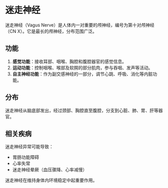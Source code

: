# 迷走神经

迷走神经（Vagus Nerve）是人体内一对重要的颅神经，编号为第十对颅神经（CN X）。它是最长的颅神经，分布范围广泛。

## 功能

1. **感觉功能**：接收耳部、咽喉、胸腔和腹腔器官的感觉信息。
2. **运动功能**：控制咽喉、喉部及软腭的部分肌肉，参与吞咽、发声等活动。
3. **自主神经功能**：作为副交感神经的一部分，调节心跳、呼吸、消化等内脏功能。

## 分布

迷走神经从脑底部发出，经过颈部、胸腔直至腹腔，分支到心脏、肺、胃、肝等器官。

## 相关疾病

迷走神经异常可能导致：
- 胃肠功能障碍
- 心率失常
- 迷走神经晕厥（血压骤降、心率减慢）

迷走神经在维持身体内环境稳定中起重要作用。